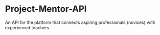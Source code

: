 # Project-Mentor-API
An API for the platform that connects aspiring professionals (novices) with experienced teachers

